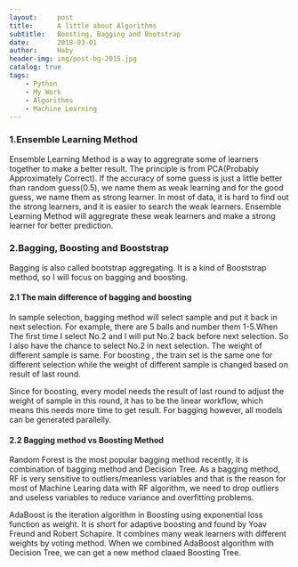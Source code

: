 ```yaml
---
layout:     post
title:      A little about Algorithms
subtitle:   Boosting, Bagging and Bootstrap
date:       2018-03-01
author:     Haby
header-img: img/post-bg-2015.jpg
catalog: true
tags:
    - Python
    - My Work
    - Algorithms
    - Machine Learning
---
```


### 1.Ensemble Learning Method

Ensemble Learning Method is a way to aggregrate some of learners together to make a better result. The principle is from PCA(Probably Approximately Correct). If the accuracy of some guess is just a little better than random guess(0.5), we name them as weak learning and for the good guess, we name them as strong learner. In most of data, it is hard to find out the strong learners, and it is easier to search the weak learners. Ensemble Learning Method will aggregrate these weak learners and make a strong learner for better prediction.

### 2.Bagging, Boosting and Booststrap

Bagging is also called bootstrap aggregating. It is a kind of Booststrap method, so I will focus on bagging and boosting.

  #### 2.1 The main difference of bagging and boosting

  In sample selection, bagging method will select sample and put it back in next selection. For example, there are 5 balls and number them 1-5.When The first time I select No.2 and I will put No.2 back before next selection. So I also have the chance to select No.2 in next selection. The weight of different sample is same. For boosting , the train set is the same one for different selection while the weight of different sample is changed based on result of last round.

  Since for boosting, every model needs the result of last round to adjust the weight of sample in this round, it has to be the linear workflow, which means this needs more time to get result. For bagging however, all models can be generated parallelly.

  #### 2.2 Bagging method vs Boosting Method

  Random Forest is the most popular bagging method recently, it is combination of  bagging method and Decision Tree. As a bagging method, RF is very sensitive to outliers/meanless variables and that is the reason for most of Machine Learing data with RF algorithm, we need to drop outliers and useless variables to reduce variance and overfitting problems.

  AdaBoost is the iteration algorithm in Boosting using exponential loss function as weight. It is short for adaptive boosting and  found by Yoav Freund and Robert Schapire. It combines many weak learners with different weights by voting method. When we combined AdaBoost algorithm with Decision Tree, we can get a new method claaed Boosting Tree.

